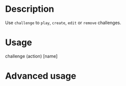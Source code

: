 # Description
Use `challenge` to `play`, `create`, `edit` or `remove` challenges.

# Usage
challenge (action) [name]

# Advanced usage

